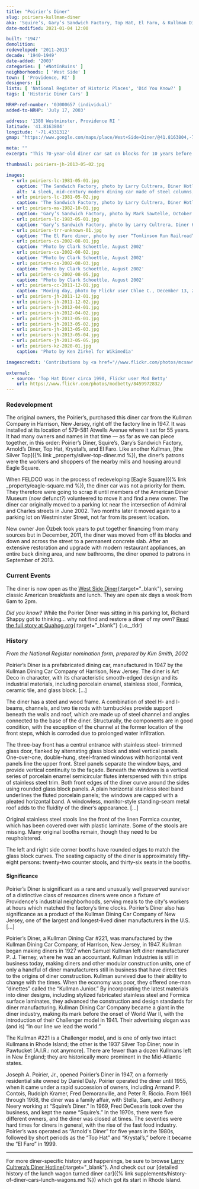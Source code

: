 ```yaml
---
title: "Poirier’s Diner"
slug: poiriers-kullman-diner
aka: 'Squire’s, Gary’s Sandwich Factory, Top Hat, El Faro, & Kullman Dining Car #221'
date-modified: 2021-01-04 12:00

built: '1947'
demolition: 
redeveloped: '2011–2013'
decade: '1940-1949'
date-added: '2003'
categories: [ '#NotInRuins' ]
neighborhoods: [ 'West Side' ]
town: [ 'Providence, RI' ]
designers: []
lists: [ 'National Register of Historic Places', 'Did You Know?' ]
tags: [ 'Historic Diner Cars' ]

NRHP-ref-number: '03000657 (individual)'
added-to-NRHP: 'July 17, 2003'

address: '1380 Westminster, Providence RI '
latitude: '41.8163804'
longitude: '-71.4331312'
gmap: "https://www.google.com/maps/place/West+Side+Diner/@41.8163804,-71.4331312,17z/data=!4m13!1m7!3m6!1s0x89e4451322501997:0x9d11a390fd1cd09e!2s380+Westminster+St,+Providence,+RI+02903!3b1!8m2!3d41.8211299!4d-71.414581!3m4!1s0x89e4459da5238ba1:0x7be7dfdc812940ec!8m2!3d41.8163338!4d-71.4320272"

meta: ""
excerpt: "This 70-year-old diner car sat on blocks for 10 years before being restored and reopened as a classic breakfast and lunch diner"

thumbnail: poiriers-jh-2013-05-02.jpg

images:
  - url: poiriers-lc-1981-05-01.jpg
    caption: 'The Sandwich Factory, photo by Larry Cultrera, Diner Hotline, May 1981'
    alt: 'A sleek, mid-century modern dining car made of steel columns, glass block, and a shapely curved roof, this example of pre-fabricated restaurants resembles a train car with its streamlined lines and it long, lozenge shape'
  - url: poiriers-lc-1981-05-02.jpg
    caption: 'The Sandwich Factory, photo by Larry Cultrera, Diner Hotline, May 1981'
  - url: poiriers-ms-1982-10-01.jpg
    caption: 'Gary’s Sandwich Factory, photo by Mark Sawtelle, October 1982, from Flickr'
  - url: poiriers-lc-1983-05-01.jpg
    caption: 'Gary’s Sandwich Factory, photo by Larry Cultrera, Diner Hotline, May 1983'
  - url: poiriers-trr-unknown-01.jpg
    caption: 'The El Faro diner, photo by user “Tomlinson Run Railroad”, O-Guage Railroading'
  - url: poiriers-cs-2002-08-01.jpg
    caption: 'Photo by Clark Schoettle, August 2002'
  - url: poiriers-cs-2002-08-02.jpg
    caption: 'Photo by Clark Schoettle, August 2002'
  - url: poiriers-cs-2002-08-03.jpg
    caption: 'Photo by Clark Schoettle, August 2002'
  - url: poiriers-cs-2002-08-05.jpg
    caption: 'Photo by Clark Schoettle, August 2002'
  - url: poiriers-cc-2011-12-01.jpg
    caption: 'Moving day, photo by Flickr user Chloe C., December 13, 2011'
  - url: poiriers-jh-2011-12-01.jpg
  - url: poiriers-jh-2011-12-02.jpg
  - url: poiriers-jh-2012-04-01.jpg
  - url: poiriers-jh-2012-04-02.jpg
  - url: poiriers-jh-2013-05-01.jpg
  - url: poiriers-jh-2013-05-02.jpg
  - url: poiriers-jh-2013-05-03.jpg
  - url: poiriers-jh-2013-05-04.jpg
  - url: poiriers-jh-2013-05-05.jpg
  - url: poiriers-kz-2020-01.jpg
    caption: 'Photo by Ken Zirkel for Wikimedia'

imagescredit: 'Contributions by <a href="//www.flickr.com/photos/mcsawtelle/5795296415/" target="_blank">Mark Sawtelle</a>, <a href="//dinerhotline.wordpress.com/tag/poiriers-diner/" target="_blank">Larry Cultrera</a>, <a href="//ogrforum.ogaugerr.com/topic/trains-trolleys-and-diners-the-real-story" target="_blank">Tomlinson Run Railroad</a>, Clark Schoettle for the National Register nomination, <a href="//www.flickr.com/photos/chloe-and-ivan/6505917507" target="_blank">Chloe C.</a>, and <a href="//commons.wikimedia.org/wiki/File:West_Side_Diner_Providence_Rhode_Island.jpg" target="_blank">Ken Zirkel</a> from Wikimedia'

external:
  - source: 'Top Hat Diner circa 1990, Flickr user Mod Betty'
    url: https://www.flickr.com/photos/modbetty/8459972832/
---
```


### Redevelopment

The original owners, the Poirier’s, purchased this diner car from the Kullman Company in Harrison, New Jersey, right off the factory line in 1947. It was installed at its location of 579-581 Atwells Avenue where it sat for 55 years. It had many owners and names in that time — as far as we can piece together, in this order: Poirier’s Diner, Squire’s, Gary’s Sandwich Factory, Arnold’s Diner, Top Hat, Krystal’s, and El Faro. Like another Kullman, [the Silver Top]({% link _property/silver-top-diner.md %}), the diner’s patrons were the workers and shoppers of the nearby mills and housing around Eagle Square. 

When FELDCO was in the process of redeveloping [Eagle Square]({% link _property/eagle-square.md %}), the diner car was not a priority for them. They therefore were going to scrap it until members of the American Diner Museum (now defunct?) volunteered to move it and find a new owner. The diner car originally moved to a parking lot near the intersection of Admiral and Charles streets in June 2002. Two months later it moved again to a parking lot on Westminster Street, not far from its present location. 

New owner Jon Özbek took years to put together financing from many sources but in December, 2011, the diner was moved from off its blocks and down and across the street to a permanent concrete slab. After an extensive restoration and upgrade with modern restaurant appliances, an entire back dining area, and new bathrooms, the diner opened to patrons in September of 2013. 


### Current Events

The diner is now open as the [West Side Diner](//westsidedinerri.com){:target="_blank"}, serving classic American breakfasts and lunch. They are open six days a week from 6am to 2pm. 

_Did you know?_ While the Poirier Diner was sitting in his parking lot, Richard Shappy got to thinking… why not find and restore a diner of my own? [Read the full story at Quahog.org](//www.quahog.org/factsfolklore/index.php?id=46){:target="_blank"} 
{:.o__tldr}

### History

_From the National Register nomination form, prepared by Kim Smith, 2002_

Poirier’s Diner is a prefabricated dining car, manufactured in 1947 by the Kullman Dining Car Company of Harrison, New Jersey. The diner is Art Deco in character, with its characteristic smooth-edged design and its industrial materials, including porcelain enamel, stainless steel, Formica, ceramic tile, and glass block. […]

The diner has a steel and wood frame. A combination of steel H- and I- beams, channels, and two tie rods with turnbuckles provide support beneath the walls and roof, which are made up of steel channel and angles connected to the base of the diner. Structurally, the components are in good condition, with the exception of the channel at the former location of the front steps, which is corroded due to prolonged water infiltration.

The three-bay front has a central entrance with stainless steel- trimmed glass door, flanked by alternating glass block and steel vertical panels. One-over-one, double-hung, steel-framed windows with horizontal vent panels line the upper front. Steel panels separate the window bays, and provide vertical continuity to the façade. Beneath the windows is a vertical series of porcelain enamel semicircular flutes interspersed with thin strips of stainless steel trim. Both front edges of the diner curve around the sides using rounded glass block panels. A plain horizontal stainless steel band underlines the fluted porcelain panels; the windows are capped with a pleated horizontal band. A windowless, monitor-style standing-seam metal roof adds to the fluidity of the diner’s appearance. […]

Original stainless steel stools line the front of the linen Formica counter, which has been covered over with plastic laminate. Some of the stools are missing. Many original booths remain, though they need to be reupholstered.

The left and right side corner booths have rounded edges to match the glass block curves. The seating capacity of the diner is approximately fifty-eight persons: twenty-two counter stools, and thirty-six seats in the booths.

#### Significance

Poirier’s Diner is significant as a rare and unusually well preserved survivor of a distinctive class of resources diners were once a fixture of Providence's industrial neighborhoods, serving meals to the city's workers at hours which matched the factory’s time clocks. Poirier’s Diner also has significance as a product of the Kullman Dining Car Company of New Jersey, one of the largest and longest-lived diner manufacturers in the U.S. […]

Poirier’s Diner, a Kullman Dining Car #221, was manufactured by the Kullman Dining Car Company, of Harrison, New Jersey, in 1947. Kullman began making diners in 1927 when Samuel Kullman left diner manufacturer P. J. Tierney, where he was an accountant. Kullman Industries is still in business today, making diners and other modular construction units, one of only a handful of diner manufacturers still in business that have direct ties to the origins of diner construction. Kullman survived due to their ability to change with the times. When the economy was poor, they offered one-man “dinettes” called the “Kullman Junior.” By incorporating the latest materials into diner designs, including stylized fabricated stainless steel and Formica surface laminates, they advanced the construction and design standards for diner manufacturing. Kullman Dining Car Company became a giant in the diner industry, making its mark before the onset of World War II, with the introduction of their Challenger model in 1941. Their advertising slogan was (and is) “In our line we lead the world.”

The Kullman #221 is a Challenger model, and is one of only two intact Kullmans in Rhode Island; the other is the 1937 Silver Top Diner, now in Pawtucket [A.I.R.: not anymore]. There are fewer than a dozen Kullmans left in New England; they are historically more prominent in the Mid-Atlantic states. 

Joseph A. Poirier, Jr., opened Poirier’s Diner in 1947, on a formerly residential site owned by Daniel Daly. Poirier operated the diner until 1955, when it came under a rapid succession of owners, including Armand P. Contois, Rudolph Kramer, Fred Demoranville, and Peter R. Riccio. From 1961 through 1968, the diner was a family affair, with Stella, Sam, and Anthony Neery working at “Squire’s Diner.” In 1969, Fred DeCesaris took over the business, and kept the name “Squire’s.” In the 1970s, there were five different owners, and the diner was closed at times. The seventies were hard times for diners in general, with the rise of the fast food industry. Poirier’s was operated as “Arnold's Diner” for five years in the 1980s, followed by short periods as the “Top Hat” and “Krystal’s,” before it became the “El Faro” in 1999.

***

For more diner-specific history and happenings, be sure to browse [Larry Cultrera’s Diner Hotline](//dinerhotline.wordpress.com){:target="_blank"}. And check out our [detailed history of the lunch wagon turned diner car]({% link supplements/history-of-diner-cars-lunch-wagons.md %}) which got its start in Rhode Island. 
